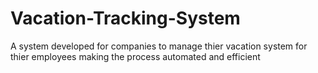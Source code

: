 # Vacation-Tracking-System

A system developed for companies to manage thier vacation system for thier employees making the process automated and efficient 
